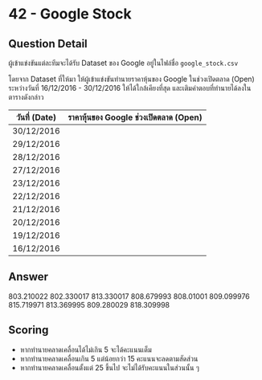 # 42 - Google Stock
## Question Detail
ผู้เข้าแข่งขันแต่ละทีมจะได้รับ Dataset ของ Google อยู่ในไฟล์ชื่อ `google_stock.csv`

โดยจาก Dataset ที่ให้มา ให้ผู้เข้าแข่งขันทำนายราคาหุ้นของ Google ในช่วงเปิดตลาด (Open) ระหว่างวันที่ 16/12/2016 - 30/12/2016 ให้ได้ใกล้เคียงที่สุด และเติมคำตอบที่ทำนายได้ลงในตารางดังกล่าว

|วันที่ (Date)|ราคาหุ้นของ Google ช่วงเปิดตลาด (Open)|
|:--:|:--:|
|30/12/2016||
|29/12/2016||
|28/12/2016||
|27/12/2016||
|23/12/2016||
|22/12/2016||
|21/12/2016||
|20/12/2016||
|19/12/2016||
|16/12/2016||

## Answer
803.210022
802.330017
813.330017
808.679993
808.01001
809.099976
815.719971
813.369995
809.280029
818.309998

## Scoring
- หากทำนายคลาดเคลื่อนได้ไม่เกิน 5 จะได้คะแนนเต็ม
- หากทำนายคลาดเคลื่อนเกิน 5 แต่น้อยกว่า 15 คะแนนจะลดตามสัดส่วน
- หากทำนายคลาดเคลื่อนตั้งแต่ 25 ขึ้นไป จะไม่ได้รับคะแนนในส่วนนั้น ๆ
